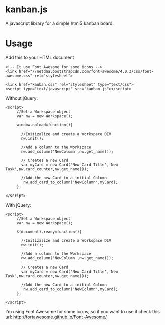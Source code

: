 kanban.js
=========

A javascript library for a simple html5 kanban board.

Usage
=========

Add this to your HTML document
```
<!-- It use Font Awesome for some icons -->
<link href="//netdna.bootstrapcdn.com/font-awesome/4.0.3/css/font-awesome.css" rel="stylesheet">

<link href="kanban.css" rel="stylesheet" type="text/css">
<script type="text/javascript" src="kanban.js"></script>
```


Without jQuery:
```
<script>
     //Set a Workspace object
     var nw = new Workspace();
     
     window.onload=function(){
     
       //Initizalize and create a Workspace DIV
       nw.init();
       
       //Add a column to the Workspace
       nw.add_column('NewColumn',nw.get_name());
       
       // Creates a new Card
       var myCard = new Card('New Card Title','New Task',nw.card_counter,nw.get_name());
       
       //Add the new Card to a initial Column
        nw.add_card_to_column('NewColumn',myCard);
     };
     
</script>
```

With jQuery:
```
<script>
     //Set a Workspace object
     var nw = new Workspace();
     
     $(document).ready=function(){
     
       //Initizalize and create a Workspace DIV
       nw.init();
       
       //Add a column to the Workspace
       nw.add_column('NewColumn',nw.get_name());
       
       // Creates a new Card
       var myCard = new Card('New Card Title','New Task',nw.card_counter,nw.get_name());
       
       //Add the new Card to a initial Column
        nw.add_card_to_column('NewColumn',myCard);
     };
     
</script>
```

I'm using Font Awesome for some icons, so if you want to use it check this url: 
http://fortawesome.github.io/Font-Awesome/
